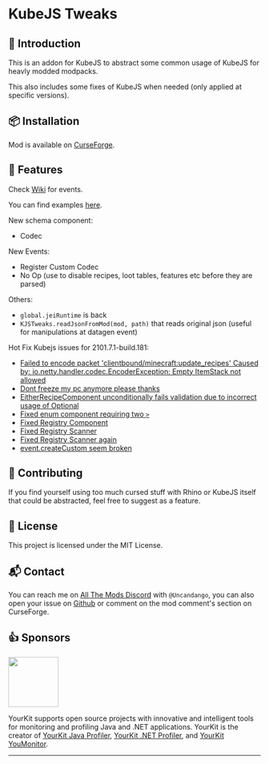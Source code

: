 # KubeJS Tweaks

## 📰 Introduction

This is an addon for KubeJS to abstract some common usage of KubeJS for heavly modded modpacks.

This also includes some fixes of KubeJS when needed (only applied at specific versions).

## 📦 Installation

Mod is available on [CurseForge](https://www.curseforge.com/minecraft/mc-mods/kubejs-tweaks).

## 🔧 Features

Check [Wiki](https://github.com/pietro-lopes/KubeJSTweaks/wiki) for events.

You can find examples [here](https://github.com/pietro-lopes/KubeJSTweaks/tree/master/run/kubejs).

New schema component:
- Codec

New Events:
- Register Custom Codec
- No Op (use to disable recipes, loot tables, features etc before they are parsed)

Others:
- `global.jeiRuntime` is back
- `KJSTweaks.readJsonFromMod(mod, path)` that reads original json (useful for manipulations at datagen event)

Hot Fix Kubejs issues for 2101.7.1-build.181:
- [Failed to encode packet 'clientbound/minecraft:update_recipes' Caused by: io.netty.handler.codec.EncoderException: Empty ItemStack not allowed](https://github.com/KubeJS-Mods/KubeJS/issues/878)
- [Dont freeze my pc anymore please thanks](https://github.com/KubeJS-Mods/KubeJS/pull/963)
- [EitherRecipeComponent unconditionally fails validation due to incorrect usage of Optional](https://github.com/KubeJS-Mods/KubeJS/issues/967)
- [Fixed enum component requiring two `>`]()
- [Fixed Registry Component](https://github.com/KubeJS-Mods/KubeJS/commit/4a5391bf2257f6b97d02ac2227089bd8b695775c)
- [Fixed Registry Scanner](https://github.com/KubeJS-Mods/KubeJS/commit/f1befc44784d9a64986f8275b6a80b7ce8b33966)
- [Fixed Registry Scanner again](https://github.com/KubeJS-Mods/KubeJS/commit/c88bae170f686120d091e4b67c545b11cb2469b7)
- [event.createCustom seem broken](https://github.com/KubeJS-Mods/KubeJS/issues/972)


## 🤝 Contributing

If you find yourself using too much cursed stuff with Rhino or KubeJS itself that could be abstracted, feel free to suggest as a feature.

## 📝 License

This project is licensed under the MIT License.

## 📬 Contact

You can reach me on [All The Mods Discord](https://discord.gg/allthemods) with `@Uncandango`, you can also open your issue on [Github](https://github.com/pietro-lopes/KubeJSTweaks/issues) or comment on the mod comment's section on CurseForge.

## 👍 Sponsors

<div><a href="https://www.yourkit.com/" rel="nofollow"><img src="https://www.yourkit.com/images/yklogo.png" width="100"></a></div>

YourKit supports open source projects with innovative and intelligent tools for monitoring and profiling Java and .NET applications. YourKit is the creator of [YourKit Java Profiler](https://www.yourkit.com/java/profiler/), [YourKit .NET Profiler](https://www.yourkit.com/dotnet-profiler/), and [YourKit YouMonitor](https://www.yourkit.com/youmonitor/).

***
